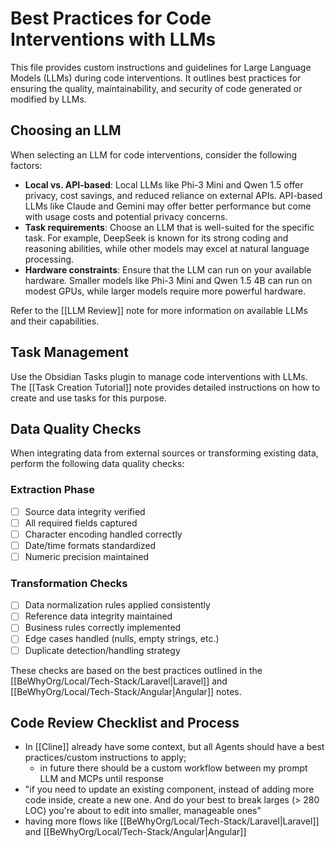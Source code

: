 # Best Practices for Code Interventions with LLMs

This file provides custom instructions and guidelines for Large Language Models (LLMs) during code interventions. It outlines best practices for ensuring the quality, maintainability, and security of code generated or modified by LLMs.

## Choosing an LLM

When selecting an LLM for code interventions, consider the following factors:

*   **Local vs. API-based**: Local LLMs like Phi-3 Mini and Qwen 1.5 offer privacy, cost savings, and reduced reliance on external APIs. API-based LLMs like Claude and Gemini may offer better performance but come with usage costs and potential privacy concerns.
*   **Task requirements**: Choose an LLM that is well-suited for the specific task. For example, DeepSeek is known for its strong coding and reasoning abilities, while other models may excel at natural language processing.
*   **Hardware constraints**: Ensure that the LLM can run on your available hardware. Smaller models like Phi-3 Mini and Qwen 1.5 4B can run on modest GPUs, while larger models require more powerful hardware.

Refer to the [[LLM Review]] note for more information on available LLMs and their capabilities.

## Task Management

Use the Obsidian Tasks plugin to manage code interventions with LLMs. The [[Task Creation Tutorial]] note provides detailed instructions on how to create and use tasks for this purpose.

## Data Quality Checks

When integrating data from external sources or transforming existing data, perform the following data quality checks:

### Extraction Phase

- [ ]  Source data integrity verified
- [ ]  All required fields captured
- [ ]  Character encoding handled correctly
- [ ]  Date/time formats standardized
- [ ]  Numeric precision maintained

### Transformation Checks

- [ ]  Data normalization rules applied consistently
- [ ]  Reference data integrity maintained
- [ ]  Business rules correctly implemented
- [ ]  Edge cases handled (nulls, empty strings, etc.)
- [ ]  Duplicate detection/handling strategy

These checks are based on the best practices outlined in the [[BeWhyOrg/Local/Tech-Stack/Laravel|Laravel]] and [[BeWhyOrg/Local/Tech-Stack/Angular|Angular]] notes.

## Code Review Checklist and Process

- In [[Cline]] already have some context, but all Agents should have a best practices/custom instructions to apply;
	- in future there should be a custom workflow between my prompt LLM and MCPs until response
- "if you need to update an existing component, instead of adding more code inside, create a new one. And do your best to break larges (> 280 LOC) you're about to edit into smaller, manageable ones"
- having more flows like [[BeWhyOrg/Local/Tech-Stack/Laravel|Laravel]] and [[BeWhyOrg/Local/Tech-Stack/Angular|Angular]]
